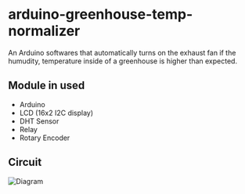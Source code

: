 # arduino-greenhouse-temp-normalizer

An Arduino softwares that automatically turns on the exhaust fan
if the humudity, temperature inside of a greenhouse is higher
than expected.

## Module in used
- Arduino
- LCD (16x2 I2C display)
- DHT Sensor
- Relay
- Rotary Encoder

## Circuit
 
 ![Diagram](https://github.com/jxmked/arduino-greenhouse-temp-normalizer/blob/xio/schemaDiagram.png?raw=true)


